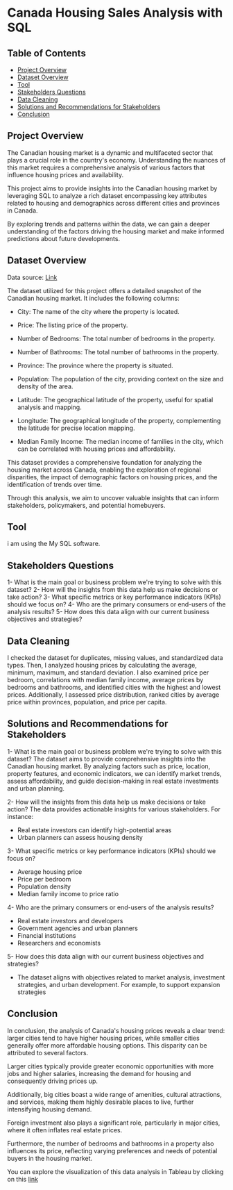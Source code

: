 # Canada Housing Sales Analysis with SQL
## Table of Contents
- [Project Overview](#project-overview)
- [Dataset Overview](#dataset-overview)
- [Tool](#tool)
- [Stakeholders Questions](#stakeholders-questions)
- [Data Cleaning](#data-cleaning)
- [Solutions and Recommendations for Stakeholders](#solutions-and-recommendations-for-stakeholders)
- [Conclusion](#conclusion)

## Project Overview
The Canadian housing market is a dynamic and multifaceted sector that plays a crucial role in the country's economy. Understanding the nuances of this market requires a comprehensive analysis of various factors that influence housing prices and availability.

This project aims to provide insights into the Canadian housing market by leveraging SQL to analyze a rich dataset encompassing key attributes related to housing and demographics across different cities and provinces in Canada. 

By exploring trends and patterns within the data, we can gain a deeper understanding of the factors driving the housing market and make informed predictions about future developments.

## Dataset Overview
Data source: [Link](https://www.kaggle.com/datasets/jeremylarcher/canadian-house-prices-for-top-cities)

The dataset utilized for this project offers a detailed snapshot of the Canadian housing market. It includes the following columns:
- City: The name of the city where the property is located.

- Price: The listing price of the property.

- Number of Bedrooms: The total number of bedrooms in the property.

- Number of Bathrooms: The total number of bathrooms in the property.

- Province: The province where the property is situated.

- Population: The population of the city, providing context on the size and density of the area.

- Latitude: The geographical latitude of the property, useful for spatial analysis and mapping.

- Longitude: The geographical longitude of the property, complementing the latitude for precise location mapping.

- Median Family Income: The median income of families in the city, which can be correlated with housing prices and affordability.

This dataset provides a comprehensive foundation for analyzing the housing market across Canada, enabling the exploration of regional disparities, the impact of demographic factors on housing prices, and the identification of trends over time.

Through this analysis, we aim to uncover valuable insights that can inform stakeholders, policymakers, and potential homebuyers.

## Tool
i am using the My SQL software.

## Stakeholders Questions
1- What is the main goal or business problem we're trying to solve with this dataset?
2- How will the insights from this data help us make decisions or take action?
3- What specific metrics or key performance indicators (KPIs) should we focus on?
4- Who are the primary consumers or end-users of the analysis results?
5- How does this data align with our current business objectives and strategies?

## Data Cleaning
I checked the dataset for duplicates, missing values, and standardized data types. Then, I analyzed housing prices by calculating the average, minimum, maximum, and standard deviation. I also examined price per bedroom, correlations with median family income, average prices by bedrooms and bathrooms, and identified cities with the highest and lowest prices. Additionally, I assessed price distribution, ranked cities by average price within provinces, population, and price per capita.

## Solutions and Recommendations for Stakeholders
1- What is the main goal or business problem we're trying to solve with this dataset?
The dataset aims to provide comprehensive insights into the Canadian housing market. By analyzing factors such as price, location, property features, and economic indicators, we can identify market trends, assess affordability, and guide decision-making in real estate investments and urban planning.

2- How will the insights from this data help us make decisions or take action?
The data provides actionable insights for various stakeholders. For instance:
- Real estate investors can identify high-potential areas
- Urban planners can assess housing density
  
3- What specific metrics or key performance indicators (KPIs) should we focus on?
- Average housing price
- Price per bedroom
- Population density
- Median family income to price ratio

4- Who are the primary consumers or end-users of the analysis results?
- Real estate investors and developers
- Government agencies and urban planners
- Financial institutions
- Researchers and economists

5- How does this data align with our current business objectives and strategies?
- The dataset aligns with objectives related to market analysis, investment strategies, and urban development. For example, to support expansion strategies


## Conclusion
In conclusion, the analysis of Canada's housing prices reveals a clear trend: larger cities tend to have higher housing prices, while smaller cities generally offer more affordable housing options. This disparity can be attributed to several factors.

Larger cities typically provide greater economic opportunities with more jobs and higher salaries, increasing the demand for housing and consequently driving prices up. 

Additionally, big cities boast a wide range of amenities, cultural attractions, and services, making them highly desirable places to live, further intensifying housing demand. 

Foreign investment also plays a significant role, particularly in major cities, where it often inflates real estate prices. 

Furthermore, the number of bedrooms and bathrooms in a property also influences its price, reflecting varying preferences and needs of potential buyers in the housing market.

You can explore the visualization of this data analysis in Tableau by clicking on this [link](https://public.tableau.com/shared/QW85YDP4Z?:display_count=n&:origin=viz_share_link)
